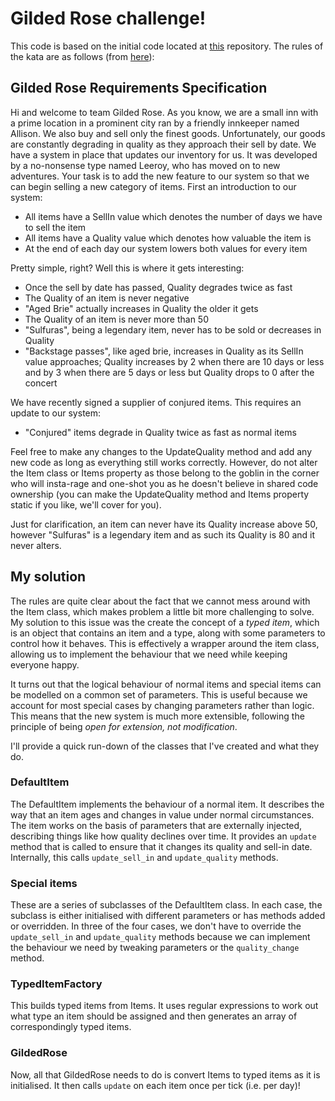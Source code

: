 # Gilded Rose challenge!

This code is based on the initial code located at [this](https://github.com/emilybache/GildedRose-Refactoring-Kata)
repository. The rules of the kata are as follows (from [here](https://github.com/emilybache/GildedRose-Refactoring-Kata/blob/master/GildedRoseRequirements.txt)):

## Gilded Rose Requirements Specification

Hi and welcome to team Gilded Rose. As you know, we are a small inn with a prime location in a
prominent city ran by a friendly innkeeper named Allison. We also buy and sell only the finest goods.
Unfortunately, our goods are constantly degrading in quality as they approach their sell by date. We
have a system in place that updates our inventory for us. It was developed by a no-nonsense type named
Leeroy, who has moved on to new adventures. Your task is to add the new feature to our system so that
we can begin selling a new category of items. First an introduction to our system:

  - All items have a SellIn value which denotes the number of days we have to sell the item
  - All items have a Quality value which denotes how valuable the item is
  - At the end of each day our system lowers both values for every item

Pretty simple, right? Well this is where it gets interesting:

  - Once the sell by date has passed, Quality degrades twice as fast
  - The Quality of an item is never negative
  - "Aged Brie" actually increases in Quality the older it gets
  - The Quality of an item is never more than 50
  - "Sulfuras", being a legendary item, never has to be sold or decreases in Quality
  - "Backstage passes", like aged brie, increases in Quality as its SellIn value approaches;
  Quality increases by 2 when there are 10 days or less and by 3 when there are 5 days or less but
  Quality drops to 0 after the concert

We have recently signed a supplier of conjured items. This requires an update to our system:

  - "Conjured" items degrade in Quality twice as fast as normal items

Feel free to make any changes to the UpdateQuality method and add any new code as long as everything
still works correctly. However, do not alter the Item class or Items property as those belong to the
goblin in the corner who will insta-rage and one-shot you as he doesn't believe in shared code
ownership (you can make the UpdateQuality method and Items property static if you like, we'll cover
for you).

Just for clarification, an item can never have its Quality increase above 50, however "Sulfuras" is a
legendary item and as such its Quality is 80 and it never alters.

## My solution

The rules are quite clear about the fact that we cannot mess around with the Item class, which makes
problem a little bit more challenging to solve. My solution to this issue was the create the concept
of a *typed item*, which is an object that contains an item and a type, along with some parameters to
control how it behaves. This is effectively a wrapper around the item class, allowing us to implement
the behaviour that we need while keeping everyone happy. 

It turns out that the logical behaviour of 
normal items and special items can be modelled on a common set of parameters. This is useful because
we account for most special cases by changing parameters rather than logic. This means that the new
system is much more extensible, following the principle of being *open for extension, not modification*. 

I'll provide a quick run-down of the classes that I've created and what they do.

### DefaultItem

The DefaultItem implements the behaviour of a normal item. It describes the way that an item ages
and changes in value under normal circumstances. The item works on the basis of parameters that
are externally injected, describing things like how quality declines over time. It provides an 
`update` method that is called to ensure that it changes its quality and sell-in date. Internally, 
this calls `update_sell_in` and `update_quality` methods.

### Special items

These are a series of subclasses of the DefaultItem class. In each case, the subclass is either 
initialised with different parameters or has methods added or overridden. In three of the four
cases, we don't have to override the `update_sell_in` and `update_quality` methods because we can
implement the behaviour we need by tweaking parameters or the `quality_change` method.

### TypedItemFactory

This builds typed items from Items. It uses regular expressions to work out what type an item
should be assigned and then generates an array of correspondingly typed items.

### GildedRose

Now, all that GildedRose needs to do is convert Items to typed items as it is initialised. It
then calls `update` on each item once per tick (i.e. per day)!

